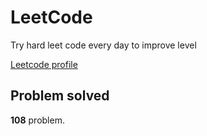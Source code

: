 # LeetCode

Try hard leet code every day to improve level

[ Leetcode profile ](https://leetcode.com/u/orgball2608/)

## Problem solved

**108** problem.
